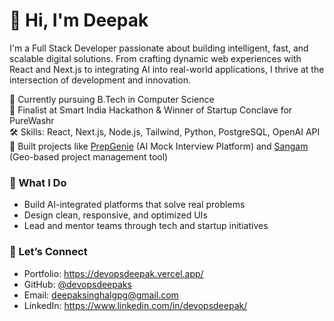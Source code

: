 # 👋 Hi, I'm Deepak

I'm a Full Stack Developer passionate about building intelligent, fast, and scalable digital solutions. From crafting dynamic web experiences with React and Next.js to integrating AI into real-world applications, I thrive at the intersection of development and innovation.

💼 Currently pursuing B.Tech in Computer Science  
🚀 Finalist at Smart India Hackathon & Winner of Startup Conclave for PureWashr  
🛠️ Skills: React, Next.js, Node.js, Tailwind, Python, PostgreSQL, OpenAI API  
📌 Built projects like [PrepGenie](https://prepgenie-sigma.vercel.app/) (AI Mock Interview Platform) and [Sangam](https://sangam-frontend-two.vercel.app/) (Geo-based project management tool)

### 🚀 What I Do

- Build AI-integrated platforms that solve real problems
- Design clean, responsive, and optimized UIs
- Lead and mentor teams through tech and startup initiatives

### 🔗 Let’s Connect

- Portfolio: https://devopsdeepak.vercel.app/
- GitHub: [@devopsdeepaks](https://github.com/devopsdeepaks)
- Email: deepaksinghalgpg@gmail.com
- LinkedIn: https://www.linkedin.com/in/devopsdeepak/

